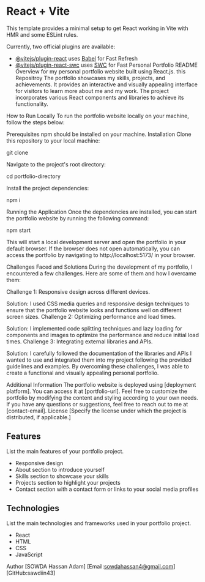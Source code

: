 # React + Vite

This template provides a minimal setup to get React working in Vite with HMR and some ESLint rules.

Currently, two official plugins are available:

- [@vitejs/plugin-react](https://github.com/vitejs/vite-plugin-react/blob/main/packages/plugin-react/README.md) uses [Babel](https://babeljs.io/) for Fast Refresh
- [@vitejs/plugin-react-swc](https://github.com/vitejs/vite-plugin-react-swc) uses [SWC](https://swc.rs/) for Fast 
Personal Portfolio README
Overview
for my personal portfolio website built using React.js. this Repositroy The portfolio showcases my skills, projects, and achievements. It provides an interactive and visually appealing interface for visitors to learn more about me and my work. The project incorporates various React components and libraries to achieve its functionality.

How to Run Locally
To run the portfolio website locally on your machine, follow the steps below:

Prerequisites
npm should be installed on your machine.
Installation
Clone this repository to your local machine:

git clone

Navigate to the project's root directory:

cd portfolio-directory

Install the project dependencies:

npm i

Running the Application
Once the dependencies are installed, you can start the portfolio website by running the following command:

npm start

This will start a local development server and open the portfolio in your default browser. If the browser does not open automatically, you can access the portfolio by navigating to http://localhost:5173/ in your browser.

Challenges Faced and Solutions
During the development of my portfolio, I encountered a few challenges. Here are some of them and how I overcame them:

Challenge 1: Responsive design across different devices.

Solution: I used CSS media queries and responsive design techniques to ensure that the portfolio website looks and functions well on different screen sizes.
Challenge 2: Optimizing performance and load times.

Solution: I implemented code splitting techniques and lazy loading for components and images to optimize the performance and reduce initial load times.
Challenge 3: Integrating external libraries and APIs.

Solution: I carefully followed the documentation of the libraries and APIs I wanted to use and integrated them into my project following the provided guidelines and examples.
By overcoming these challenges, I was able to create a functional and visually appealing personal portfolio.

Additional Information
The portfolio website is deployed using [deployment platform]. You can access it at [portfolio-url].
Feel free to customize the portfolio by modifying the content and styling according to your own needs.
If you have any questions or suggestions, feel free to reach out to me at [contact-email].
License
[Specify the license under which the project is distributed, if applicable.]
## Features

List the main features of your portfolio project.

- Responsive design
- About section to introduce yourself
- Skills section to showcase your skills
- Projects section to highlight your projects
- Contact section with a contact form or links to your social media profiles
## Technologies

List the main technologies and frameworks used in your portfolio project.

- React
- HTML
- CSS
- JavaScript

Author
[SOWDA Hassan Adam]
[Email:sowdahassan4@gmail.com]
[GitHub:sawdiin43]